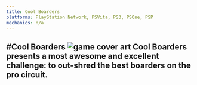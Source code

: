 ```yaml
---
title: Cool Boarders
platforms: PlayStation Network, PSVita, PS3, PSOne, PSP
mechanics: n/a
---
```

#Cool Boarders
![game cover art](//images.igdb.com/igdb/image/upload/t_thumb/rtaarsi7wlotxqgvsyi7.jpg "Logo Title Text 1")
Cool Boarders presents a most awesome and excellent challenge: to out-shred the best boarders on the pro circuit.
-
